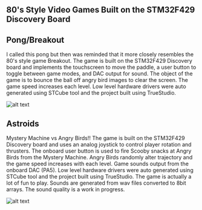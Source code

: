 80's Style Video Games Built on the STM32F429 Discovery Board
-------------------------------------------------------------

Pong/Breakout
-------------
I called this pong but then was reminded that it more closely resembles the 80's style game Breakout.  The game is built on the STM32F429 Discovery board and implements the touchscreen to move the paddle, a user button to toggle between game modes, and DAC output for sound.  The object of the game is to bounce the ball off angry bird images to clear the screen.  The game speed increases each level.  Low level hardware drivers were auto generated using STCube tool and the project built using TrueStudio.

![alt text](https://raw.githubusercontent.com/danaolcott/Games/master/Source/images/20171121_094426.jpg)



Astroids
--------
Mystery Machine vs Angry Birds!!  The game is built on the STM32F429 Discovery board and uses an analog joystick to control player rotation and thrusters.  The onboard user button is used to fire Scooby snacks at Angry Birds from the Mystery Machine.  Angry Birds randomly alter trajectory and the game speed increases with each level.  Game sounds output from the onboard DAC (PA5).  Low level hardware drivers were auto generated using STCube tool and the project built using TrueStudio.  The game is actually a lot of fun to play.  Sounds are generated from wav files converted to 8bit arrays.  The sound quality is a work in progress.

![alt text](https://raw.githubusercontent.com/danaolcott/Games/master/Source/images/astroids.jpg)


